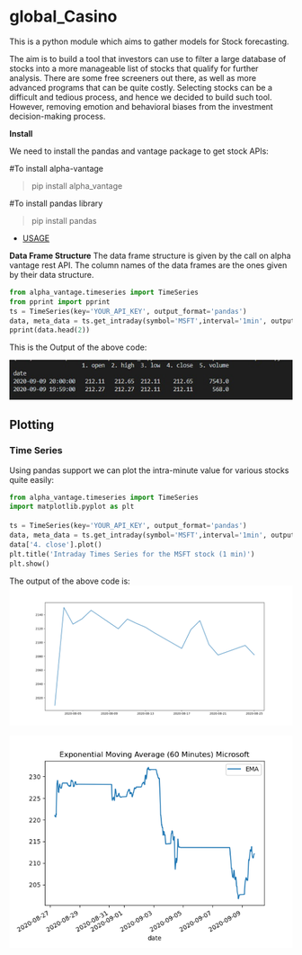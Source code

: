 # global_Casino
This is a python module which aims to gather models for Stock forecasting.

The aim is to build a tool that investors can use to filter a large database of stocks into a more manageable list of stocks that qualify for further analysis. There are some free screeners out there, as well as more advanced programs that can be quite costly. Selecting stocks can be a difficult and tedious process, and hence we decided to build such tool. 
However, removing emotion and behavioral biases from the investment decision-making process.

**Install**

We need to install the pandas and vantage package to get stock APIs:

  #To install alpha-vantage
  >pip install alpha_vantage                                     
  
  #To install pandas library
  >pip install pandas                                                 

 - [USAGE](https://github.com/devang-7/global_Casino/blob/master/Usage.md)
 
 **Data Frame Structure**
The data frame structure is given by the call on alpha vantage rest API. The column names of the data frames are the ones given by their data structure. 
```python
from alpha_vantage.timeseries import TimeSeries
from pprint import pprint
ts = TimeSeries(key='YOUR_API_KEY', output_format='pandas')
data, meta_data = ts.get_intraday(symbol='MSFT',interval='1min', outputsize='full')
pprint(data.head(2))
```

This is the Output of the above code:

![alt text](https://github.com/devang-7/global_Casino/blob/master/Images/DATA_usage.png)
## Plotting
### Time Series
Using pandas support we can plot the intra-minute value for various stocks quite easily:

```python
from alpha_vantage.timeseries import TimeSeries
import matplotlib.pyplot as plt

ts = TimeSeries(key='YOUR_API_KEY', output_format='pandas')
data, meta_data = ts.get_intraday(symbol='MSFT',interval='1min', outputsize='full')
data['4. close'].plot()
plt.title('Intraday Times Series for the MSFT stock (1 min)')
plt.show()
```
The output of the above code is:
![alt text](https://github.com/devang-7/global_Casino/blob/master/Images/Figure_1.png)


![alt text](https://github.com/devang-7/global_Casino/blob/master/Images/EMA.png)


